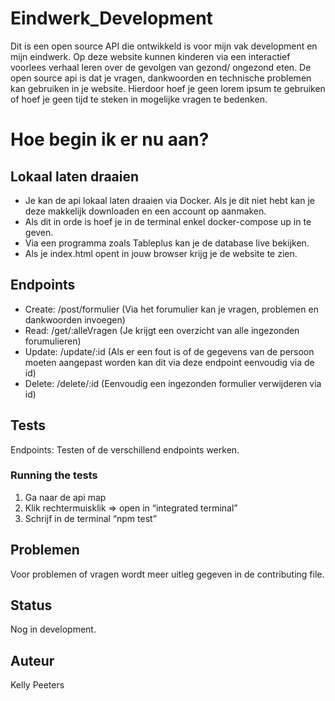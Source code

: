 # Eindwerk_Development
Dit is een open source API die ontwikkeld is voor mijn vak development en mijn eindwerk. Op deze website kunnen kinderen via een interactief voorlees verhaal leren over de gevolgen van gezond/ ongezond eten. De open source api is dat je vragen, dankwoorden en technische problemen kan gebruiken in je website. 
Hierdoor hoef je geen lorem ipsum te gebruiken of hoef je geen tijd te steken in mogelijke vragen te bedenken.

# Hoe begin ik er nu aan?
## Lokaal laten draaien
- Je kan de api lokaal laten draaien via Docker. Als je dit niet hebt kan je deze makkelijk downloaden en een account op aanmaken.
- Als dit in orde is hoef je in de terminal enkel docker-compose up in te geven.
- Via een programma zoals Tableplus kan je de database live bekijken.
- Als je index.html opent in jouw browser krijg je de website te zien.

## Endpoints
 - Create: /post/formulier (Via het forumulier kan je vragen, problemen en dankwoorden invoegen)
 - Read: /get/:alleVragen (Je krijgt een overzicht van alle ingezonden forumulieren)
 - Update: /update/:id (Als er een fout is of de gegevens van de persoon moeten aangepast worden kan dit via deze endpoint eenvoudig via de id)
 - Delete: /delete/:id (Eenvoudig een ingezonden formulier verwijderen via id)


## Tests
Endpoints: Testen of de verschillend endpoints werken.

### Running the tests 
1.	Ga naar de api map
2.	Klik rechtermuisklik => open in “integrated terminal”
3.	Schrijf in de terminal “npm test”

## Problemen
Voor problemen of vragen wordt meer uitleg gegeven in de contributing file.

## Status
Nog in development.
## Auteur
Kelly Peeters
